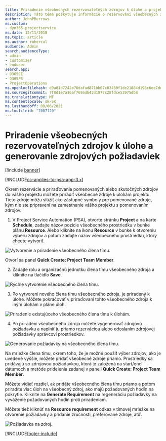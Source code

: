 ```yaml
---
title: Priradenie všeobecných rezervovateľných zdrojov k úlohe a projektovému tímu
description: Táto téma poskytuje informácie o rezervovaní všeobecných zdrojoch pre úlohy a projektové tímy.
author: JohnPBurrows
ms.custom:
- dyn365-projectservice
ms.date: 12/11/2018
ms.topic: article
ms.author: ruhercul
audience: Admin
search.audienceType:
- admin
- customizer
- enduser
search.app:
- D365CE
- D365PS
- ProjectOperations
ms.openlocfilehash: d9a81d7242e78dafad871bb07c03459f1de21884d196c6ee7dd9619b2c410404
ms.sourcegitcommit: 7f8d1e7a16af769adb43d1877c28fdce53975db8
ms.translationtype: MT
ms.contentlocale: sk-SK
ms.lasthandoff: 08/06/2021
ms.locfileid: "7007120"
---
```

# <a name="assign-generic-bookable-resources-to-a-task-and-generate-resource-requirements"></a>Priradenie všeobecných rezervovateľných zdrojov k úlohe a generovanie zdrojových požiadaviek 

[!include [banner](../includes/psa-now-project-operations.md)]

[!INCLUDE[cc-applies-to-psa-app-3.x](../includes/cc-applies-to-psa-app-3x.md)]

Okrem rezervácie a priraďovania pomenovaných alebo skutočných zdrojov do vášho projektu môžete priradiť všeobecné zdroje k úlohám projektu. Tieto zdroje môžu slúžiť ako zástupné symboly pre pomenované zdroje, kým nie ste pripravení na zamestnanie vášho projektu s pomenovaním zdrojov. 

1. V Project Service Automation (PSA), otvorte stránku **Project** a na karte **Schedule**, zadajte názov pozície všeobecného prostriedku v bunke plánu **Resource**. Alebo kliknite na ikonu **Resource** v bunke k otvoreniu výberu zdrojov a potom zadajte názov všeobecného prostriedku, ktorý chcete vytvoriť.

![Vytvorenie a priradenie všeobecného člena tímu.](media/RM-how-to-9.png)

Otvorí sa panel **Quick Create: Project Team Member**. 

2. Zadajte rolu a organizačnú jednotku člena tímu všeobecného zdroja a kliknite na tlačidlo **Save**.

![Rýchle vytvorenie všeobecného člena tímu.](media/RM-how-to-10.png)

3. Po vytvorení nového člena tímu všeobecného zdroja, je priradený k úlohe. Môžete pokračovať v priraďovaní tohto všeobecného zdroja k iným úlohám v pláne úloh.

![Priradenie existujúceho všeobecného člena tímu k úlohám.](media/RM-how-to-11.png)

4. Po priradení všeobecného zdroja môžete vygenerovať zdrojovú požiadavku a naplniť ju priamo rezerváciou alebo odoslaním zdrojovej požiadavky správcovi prostriedkov.

![Generovanie požiadavky na všeobecného člena tímu.](media/RM-how-to-12.png)

Na mriežke člena tímu, okrem toho, že je možné použiť výber zdrojov, ako je uvedené vyššie, môžete pridať všeobecné zdroje priamo. Prostriedky sa pridávajú so zdrojovou požiadavkou, ktorá je založená na start/end dátumoch a metóde pridelenia zadanej v paneli **Quick Create: Project Team Member**.

Môžete vidieť rozdiel, ak pridáte všeobecného člena tímu priamo a potom priradíte viac úloh na všeobecný zdroj, ako majú požadovaných hodín na pokrytie. Kliknite na **Generate Requirement** na regeneráciu požiadavky na vyváženie požadovaných hodín proti priradeniam.

Môžete tiež kliknúť na **Resource requirement** odkaz v tímovej mriežke na otvorenie požiadavky a pridanie zručnosti, preferované zdroje, atď.

![Požiadavka na zdroj.](media/RM-how-to-13.png)



[!INCLUDE[footer-include](../includes/footer-banner.md)]